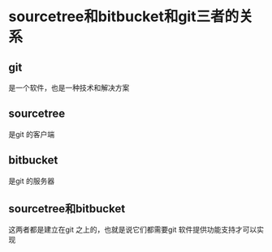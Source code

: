 # sourcetree和bitbucket和git三者的关系

## git

是一个软件，也是一种技术和解决方案

## sourcetree

是git 的客户端

## bitbucket

是git 的服务器

## sourcetree和bitbucket

这两者都是建立在git 之上的，也就是说它们都需要git 软件提供功能支持才可以实现